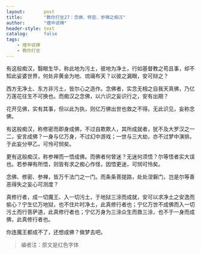 ```yaml
---
layout:       post
title:        "教你打坐27：念佛、修密、参禅之痴汉"
author:       "缠中说禅"
header-style: text
catalog:      false
tags:
    - 缠中说禅
    - 教你打坐
---
```


有这般痴汉，翳眼生华，称此地为污土，彼地为净土，行如基督教之苟且事，却不知此娑婆世界，何处非黄金为地、琉璃布天？以彼之漏眼，安可辩之？



西方无净土、东方非污土，皆尔心之造作。念佛者，实念无相之自我天真佛，乃亿万莲花往生不可换也。而痴汉之念佛，以六识之妄识行之，安有出期？



花开见佛，实有其事，但以此为执，则亿万佛出世也救之不得。无此识见，妄称念佛。



有这般痴汉，称修密而即身成佛，不过自欺欺人，其所成就者，犹不及大罗汉之一二，安言成佛？一身与亿万身，不过幻中游戏；一世与三大劫，亦不过梦中演排。于此妄分甲乙，可怜可悯矣。



更有这般痴汉，称参禅而一悟成佛。而佛者何曾迷？无迷何须悟？尔等悟者实大误也。若参禅有所悟，则皆有求之痴心作怪，因悟更迷，可悯可怜矣。



念佛、修密、参禅，皆万千法门之一门。而条条菩提路，处处涅磐门，岂是尔等善恶得失之妄心可测度？



真修行者，成一切魔王、入一切污土，于地狱三涂而成就，安可以求净土之安逸而偷心？宁生亿万地狱，也不住片时净土，此真修行者也；宁亿万世不成佛而入一切污土而行菩萨道，此真修行者也；宁亿万身为三涂众生而救三涂，也不于一身而成佛，此真修行者也。



你连魔王都成不了，还想成佛？做梦去吧。



> 编者注：原文是红色字体
